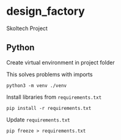 # design_factory
Skoltech Project

## Python
Create virtual environment in project folder

This solves problems with imports

```
python3 -m venv ./venv
```

Install libraries from `requirements.txt`

```
pip install -r requirements.txt
```

Update `requirements.txt`

```
pip freeze > requirements.txt
```
